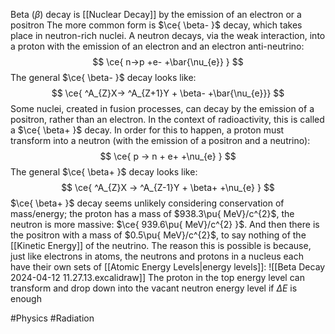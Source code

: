 Beta ($\beta$) decay is [[Nuclear Decay]] by the emission of an electron or a positron
The more common form is $\ce{ \beta- }$ decay, which takes place in neutron-rich nuclei. A neutron decays, via the weak interaction, into a proton with the emission of an electron and an electron anti-neutrino:
$$
\ce{ n->p +e- +\bar{\nu_{e}} }
$$
The general $\ce{ \beta- }$ decay looks like:
$$
\ce{ ^A_{Z}X-> ^A_{Z+1}Y + \beta- +\bar{\nu_{e}}}
$$
Some nuclei, created in fusion processes, can decay by the emission of a positron, rather than an electron. In the context of radioactivity, this is called a $\ce{ \beta+ }$ decay. In order for this to happen, a proton must transform into a neutron (with the emission of a positron and a neutrino):
$$
\ce{ p -> n + e+ +\nu_{e} }
$$
The general $\ce{ \beta+ }$ decay looks like:
$$
\ce{ ^A_{Z}X -> ^A_{Z-1}Y + \beta+ +\nu_{e} }
$$
$\ce{ \beta+ }$ decay seems unlikely considering conservation of mass/energy; the proton has a mass of $938.3\pu{ MeV}/c^{2}$, the neutron is more massive: $\ce{ 939.6\pu{ MeV}/c^{2} }$. And then there is the positron with a mass of $0.5\pu{ MeV}/c^{2}$, to say nothing of the [[Kinetic Energy]] of the neutrino. The reason this is possible is because, just like electrons in atoms, the neutrons and protons in a nucleus each have their own sets of [[Atomic Energy Levels|energy levels]]:
![[Beta Decay 2024-04-12 11.27.13.excalidraw]]
The proton in the top energy level can transform and drop down into the vacant neutron energy level if $\Delta E$ is enough

#Physics #Radiation 